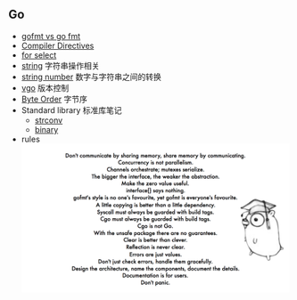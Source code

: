 ## Go
- [gofmt vs go fmt](gofmt.md)
- [Compiler Directives](CompilerDirectives.md)
- [for select](for-select.md)
- [string](string.md) 字符串操作相关
- [string number](StringToNumber.md) 数字与字符串之间的转换
- [vgo](vgo.md) 版本控制
- [Byte Order](ByteOrder.md) 字节序
- Standard library 标准库笔记
	- [strconv](StandardLibrary/strconv.md)
	- [binary](StandardLibrary/binary.md)
- rules  
![go_rules](../../images/go_rules.png)